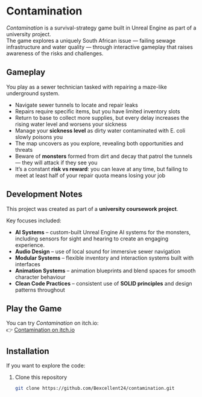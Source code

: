 # Contamination

*Contamination* is a survival-strategy game built in Unreal Engine as part of a university project.  
The game explores a uniquely South African issue — failing sewage infrastructure and water quality — through interactive gameplay that raises awareness of the risks and challenges.

## Gameplay
You play as a sewer technician tasked with repairing a maze-like underground system.  
- Navigate sewer tunnels to locate and repair leaks  
- Repairs require specific items, but you have limited inventory slots  
- Return to base to collect more supplies, but every delay increases the rising water level and worsens your sickness  
- Manage your **sickness level** as dirty water contaminated with E. coli slowly poisons you  
- The map uncovers as you explore, revealing both opportunities and threats  
- Beware of **monsters** formed from dirt and decay that patrol the tunnels — they will attack if they see you  
- It’s a constant **risk vs reward**: you can leave at any time, but failing to meet at least half of your repair quota means losing your job  

## Development Notes
This project was created as part of a **university coursework project**.  

Key focuses included:  
- **AI Systems** – custom-built Unreal Engine AI systems for the monsters, including sensors for sight and hearing to create an engaging experience.
- **Audio Design** – use of local sound for immersive sewer navigation  
- **Modular Systems** – flexible inventory and interaction systems built with interfaces  
- **Animation Systems** – animation blueprints and blend spaces for smooth character behaviour  
- **Clean Code Practices** – consistent use of **SOLID principles** and design patterns throughout  

## Play the Game
You can try *Contamination* on itch.io:  
👉 [Contamination on itch.io](https://bexcellent-games.itch.io/contamination)

## Installation
If you want to explore the code:
1. Clone this repository  
   ```bash
   git clone https://github.com/Bexcellent24/contamination.git
